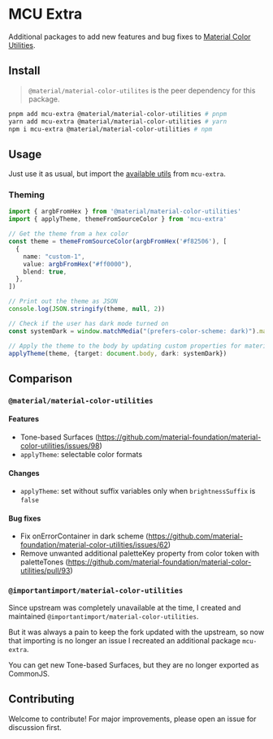 # MCU Extra

Additional packages to add new features and bug fixes to [Material Color Utilities](https://github.com/material-foundation/material-color-utilities).

## Install

> `@material/material-color-utilites` is the peer dependency for this package.

```bash
pnpm add mcu-extra @material/material-color-utilities # pnpm
yarn add mcu-extra @material/material-color-utilities # yarn
npm i mcu-extra @material/material-color-utilities # npm
```

## Usage

Just use it as usual, but import the [available utils](/src/index.ts) from `mcu-extra`.

### Theming

```ts
import { argbFromHex } from '@material/material-color-utilities'
import { applyTheme, themeFromSourceColor } from 'mcu-extra'

// Get the theme from a hex color
const theme = themeFromSourceColor(argbFromHex('#f82506'), [
  {
    name: "custom-1",
    value: argbFromHex("#ff0000"),
    blend: true,
  },
])

// Print out the theme as JSON
console.log(JSON.stringify(theme, null, 2))

// Check if the user has dark mode turned on
const systemDark = window.matchMedia("(prefers-color-scheme: dark)").matches

// Apply the theme to the body by updating custom properties for material tokens
applyTheme(theme, {target: document.body, dark: systemDark})
```

## Comparison

### `@material/material-color-utilities`

#### Features

- Tone-based Surfaces (https://github.com/material-foundation/material-color-utilities/issues/98)
- `applyTheme`: selectable color formats

#### Changes

- `applyTheme`: set without suffix variables only when `brightnessSuffix` is `false`

#### Bug fixes

- Fix onErrorContainer in dark scheme (https://github.com/material-foundation/material-color-utilities/issues/62)
- Remove unwanted additional paletteKey property from color token with paletteTones (https://github.com/material-foundation/material-color-utilities/pull/93)

### `@importantimport/material-color-utilities`

Since upstream was completely unavailable at the time, I created and maintained `@importantimport/material-color-utilities`.

But it was always a pain to keep the fork updated with the upstream, so now that importing is no longer an issue I recreated an additional package `mcu-extra`.

You can get new Tone-based Surfaces, but they are no longer exported as CommonJS.

## Contributing

Welcome to contribute! For major improvements, please open an issue for discussion first.
